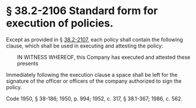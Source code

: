 # § 38.2-2106 Standard form for execution of policies.

<p>Except as provided in § <a href='http://law.lis.virginia.gov/vacode/38.2-2107/'>38.2-2107</a>, each policy shall contain the following clause, which shall be used in executing and attesting the policy:</p><p style="padding-left: 30px;">IN WITNESS WHEREOF, this Company has executed and attested these presents</p><p>Immediately following the execution clause a space shall be left for the signature of the officer or officers of the company authorized to sign the policy.</p><p>Code 1950, § 38-186; 1950, p. 994; 1952, c. 317, § 38.1-367; 1986, c. 562.</p>